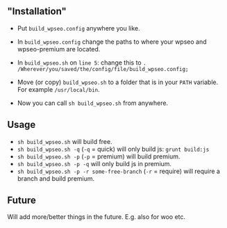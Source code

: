 ## "Installation"

* Put `build_wpseo.config` anywhere you like.
* In `build_wpseo.config` change the paths to where your wpseo and wpseo-premium are located.

* In `build_wpseo.sh` on `line 5`: change this to `. /Wherever/you/saved/the/config/file/build_wpseo.config;`
* Move (or copy) `build_wpseo.sh` to a folder that is in your `PATH` variable. For example `/usr/local/bin`.

* Now you can call `sh build_wpseo.sh` from anywhere.


## Usage

* `sh build_wpseo.sh` will build free.
* `sh build_wpseo.sh -q` (`-q` = quick) will only build js: `grunt build:js`
* `sh build_wpseo.sh -p` (`-p` = premium) will build premium.
* `sh build_wpseo.sh -p -q` will only build js in premium.
* `sh build_wpseo.sh -p -r some-free-branch` (`-r` = require) will require a branch and build premium.

## Future
Will add more/better things in the future. E.g. also for woo etc.
